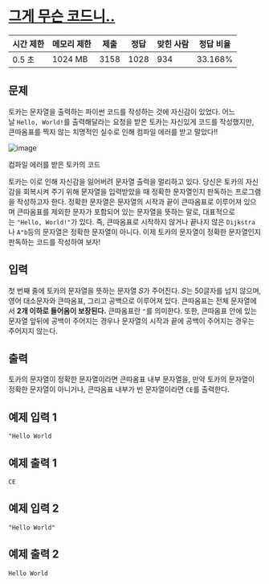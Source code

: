 # [그게 무슨 코드니..](https://www.acmicpc.net/problem/31495)

| 시간 제한 | 메모리 제한 | 제출 | 정답 | 맞힌 사람 | 정답 비율 |
| --- | --- | --- | --- | --- | --- |
| 0.5 초 | 1024 MB | 3158 | 1028 | 934 | 33.168% |

## 문제

토카는 문자열을 출력하는 파이썬 코드를 작성하는 것에 자신감이 있었다. 어느 날 `Hello, World!`를 출력해달라는 요청을 받은 토카는 자신있게 코드를 작성했지만, 큰따옴표를 찍지 않는 치명적인 실수로 인해 컴파일 에러를 받고 말았다!!

![image](https://upload.acmicpc.net/d2d0ac63-8f34-45b0-ae65-9802427da1a1/-/preview/)

컴파일 에러를 받은 토카의 코드

토카는 이로 인해 자신감을 잃어버려 문자열 출력을 멀리하고 있다. 당신은 토카의 자신감을 회복시켜 주기 위해 문자열을 입력받았을 때 정확한 문자열인지 판독하는 프로그램을 작성하고자 한다. 정확한 문자열은 문자열의 시작과 끝이 큰따옴표로 이루어져 있으며 큰따옴표를 제외한 문자가 포함되어 있는 문자열을 뜻하는 말로, 대표적으로는 `"Hello, World!"`가 있다. 즉, 큰따옴표로 시작하지 않거나 끝나지 않은 `Dijkstra`나 `A"b`등의 문자열은 정확한 문자열이 아니다. 이제 토카의 문자열이 정확한 문자열인지 판독하는 코드를 작성하여 보자!

## 입력

첫 번째 줄에 토카의 문자열을 뜻하는 문자열 𝑆가 주어진다. 𝑆는 50글자를 넘지 않으며, 영어 대소문자와 큰따옴표, 그리고 공백으로 이루어져 있다. 큰따옴표는 전체 문자열에서 **2개 이하로 들어옴이 보장된다.** 큰따옴표란 `"`를 의미한다. 또한, 큰따옴표 안에 있는 문자열 앞뒤에 공백이 주어지는 경우나 문자열의 시작과 끝에 공백이 주어지는 경우는 주어지지 않는다.

## 출력

토카의 문자열이 정확한 문자열이라면 큰따옴표 내부 문자열을, 만약 토카의 문자열이 정확한 문자열이 아니거나, 큰따옴표 내부가 빈 문자열이라면 `CE`를 출력한다.

## 예제 입력 1

```
"Hello World

```

## 예제 출력 1

```
CE

```

## 예제 입력 2

```
"Hello World"

```

## 예제 출력 2

```
Hello World
```
